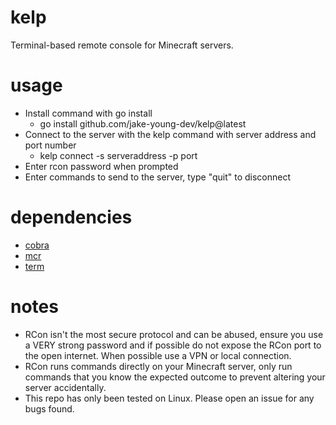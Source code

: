 # kelp
Terminal-based remote console for Minecraft servers.

# usage
- Install command with go install
    - go install github.com/jake-young-dev/kelp@latest
- Connect to the server with the kelp command with server address and port number
    - kelp connect -s serveraddress -p port
- Enter rcon password when prompted
- Enter commands to send to the server, type "quit" to disconnect

# dependencies
- [cobra](https://github.com/spf13/cobra)
- [mcr](https://github.com/jake-young-dev/mcr)
- [term](https://golang.org/x/term)

# notes
- RCon isn't the most secure protocol and can be abused, ensure you use a VERY strong password and if possible do not expose the RCon port to the open internet. When possible use a VPN or local connection.
- RCon runs commands directly on your Minecraft server, only run commands that you know the expected outcome to prevent altering your server accidentally.
- This repo has only been tested on Linux. Please open an issue for any bugs found.
